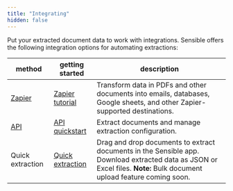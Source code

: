 ```yaml
---
title: "Integrating"
hidden: false
---
```


Put your extracted document data to work with integrations. Sensible offers the following integration options for automating extractions: 

| method                         | getting started                               | description                                                  |
| ------------------------------ | --------------------------------------------- | ------------------------------------------------------------ |
| [Zapier](doc:zapier)           | [Zapier tutorial](doc:zapier-getting-started) | Transform data in PDFs and other documents into emails, databases, Google sheets, and other Zapier-supported destinations. |
| [API](ref:hoosing-an-endpoint) | [API quickstart](doc:quickstart)              | Extract documents and manage extraction configuration.       |
| Quick extraction | [Quick extraction](doc:excel) | Drag and drop documents to extract documents in the Sensible app. Download extracted data as JSON or Excel files. **Note:**  Bulk document upload feature coming soon. |

